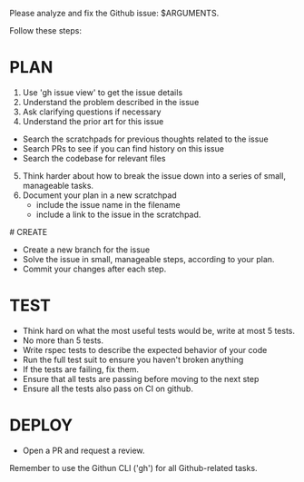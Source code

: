 Please analyze and fix the Github issue: $ARGUMENTS.

Follow these steps:

# PLAN
1. Use 'gh issue view' to get the issue details
2. Understand the problem described in the issue
3. Ask clarifying questions if necessary
4. Understand the prior art for this issue
- Search the scratchpads for previous thoughts related to the issue
- Search PRs to see if you can find history on this issue
- Search the codebase for relevant files
5. Think harder about how to break the issue down into a series of small,
manageable tasks.
6. Document your plan in a new scratchpad
    - include the issue name in the filename
    - include a link to the issue in the scratchpad.

# CREATE
- Create a new branch for the issue
- Solve the issue in small, manageable steps, according to your plan.
- Commit your changes after each step.

# TEST
- Think hard on what the most useful tests would be, write at most 5 tests.
- No more than 5 tests.
- Write rspec tests to describe the expected behavior of your code
- Run the full test suit to ensure you haven't broken anything
- If the tests are failing, fix them.
- Ensure that all tests are passing before moving to the next step
- Ensure all the tests also pass on CI on github.

# DEPLOY
- Open a PR and request a review.

Remember to use the Githun CLI ('gh') for all Github-related tasks.
